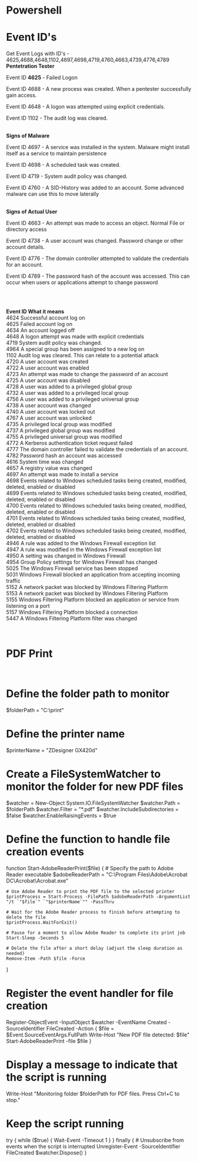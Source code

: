 # Powershell

<h1>Event ID's</h1>
Get Event Logs with ID's - 4625,4688,4648,1102,4697,4698,4719,4760,4663,4739,4776,4789


<br/>
<b>Pentetration Tester</b>

Event ID <b>4625</b> - Failed Logon

Event ID 4688 - A new process was created. When a pentester successfully gain access.

Event ID 4648 - A logon was attempted using explicit credentials. 

Event ID 1102 - The audit log was cleared.


<br/>
<b>Signs of Malware</b>

Event ID 4697 - A service was installed in the system. Malware might install itself as a service to maintain persistence

Event ID 4698 - A scheduled task was created. 

Event ID 4719 - System audit policy was changed. 

Event ID 4760 - A SID-History was added to an account. Some advanced malware can use this to move laterally  

<br>
<b>Signs of Actual User</b>

Event ID 4663 - An attempt was made to access an object. Normal File or directory access

Event ID 4738 - A user account was changed. Password change or other account details.

Event ID 4776 - The domain controller attempted to validate the credentials for an account.

Event ID 4789 - The password hash of the account was accessed. This can occur when users or applications attempt to change password

<br>
<br>


<b>Event ID	What it means</b></br>
4624	Successful account log on</br>
4625	Failed account log on</br>
4634	An account logged off</br>
4648	A logon attempt was made with explicit credentials</br>
4719	System audit policy was changed.</br>
4964	A special group has been assigned to a new log on</br>
1102	Audit log was cleared. This can relate to a potential attack</br>
4720	A user account was created</br>
4722	A user account was enabled</br>
4723	An attempt was made to change the password of an account</br>
4725	A user account was disabled</br>
4728	A user was added to a privileged global group</br>
4732	A user was added to a privileged local group</br>
4756	A user was added to a privileged universal group</br>
4738	A user account was changed</br>
4740	A user account was locked out</br>
4767	A user account was unlocked</br>
4735	A privileged local group was modified</br>
4737	A privileged global group was modified</br>
4755	A privileged universal group was modified</br>
4772	A Kerberos authentication ticket request failed</br>
4777	The domain controller failed to validate the credentials of an account.</br>
4782	Password hash an account was accessed</br>
4616	System time was changed</br>
4657	A registry value was changed</br>
4697	An attempt was made to install a service</br>
4698 Events related to Windows scheduled tasks being created, modified, deleted, enabled or disabled</br>
4699 Events related to Windows scheduled tasks being created, modified, deleted, enabled or disabled</br>
4700 Events related to Windows scheduled tasks being created, modified, deleted, enabled or disabled</br>
4701 Events related to Windows scheduled tasks being created, modified, deleted, enabled or disabled</br>
4702	Events related to Windows scheduled tasks being created, modified, deleted, enabled or disabled</br>
4946	A rule was added to the Windows Firewall exception list</br>
4947	A rule was modified in the Windows Firewall exception list</br>
4950	A setting was changed in Windows Firewall</br>
4954	Group Policy settings for Windows Firewall has changed</br>
5025	The Windows Firewall service has been stopped</br>
5031	Windows Firewall blocked an application from accepting incoming traffic</br>
5152  A network packet was blocked by Windows Filtering Platform</br>
5153	A network packet was blocked by Windows Filtering Platform</br>
5155	Windows Filtering Platform blocked an application or service from listening on a port</br>
5157	Windows Filtering Platform blocked a connection</br>
5447	A Windows Filtering Platform filter was changed</br>

<br>
<h1>PDF Print </h1> <br>

# Define the folder path to monitor
$folderPath = "C:\print"

# Define the printer name
$printerName = "ZDesigner GX420d"

# Create a FileSystemWatcher to monitor the folder for new PDF files
$watcher = New-Object System.IO.FileSystemWatcher
$watcher.Path = $folderPath
$watcher.Filter = "*.pdf"
$watcher.IncludeSubdirectories = $false
$watcher.EnableRaisingEvents = $true

# Define the function to handle file creation events
function Start-AdobeReaderPrint($file) {
    # Specify the path to Adobe Reader executable
    $adobeReaderPath = "C:\Program Files\Adobe\Acrobat DC\Acrobat\Acrobat.exe"

    # Use Adobe Reader to print the PDF file to the selected printer
    $printProcess = Start-Process -FilePath $adobeReaderPath -ArgumentList "/t `"$file`" `"$printerName`"" -PassThru

    # Wait for the Adobe Reader process to finish before attempting to delete the file
    $printProcess.WaitForExit()

    # Pause for a moment to allow Adobe Reader to complete its print job
    Start-Sleep -Seconds 5

    # Delete the file after a short delay (adjust the sleep duration as needed)
    Remove-Item -Path $file -Force
}

# Register the event handler for file creation
Register-ObjectEvent -InputObject $watcher -EventName Created -SourceIdentifier FileCreated -Action {
    $file = $Event.SourceEventArgs.FullPath
    Write-Host "New PDF file detected: $file"
    Start-AdobeReaderPrint -file $file
}

# Display a message to indicate that the script is running
Write-Host "Monitoring folder $folderPath for PDF files. Press Ctrl+C to stop."

# Keep the script running
try {
    while ($true) {
        Wait-Event -Timeout 1
    }
} finally {
    # Unsubscribe from events when the script is interrupted
    Unregister-Event -SourceIdentifier FileCreated
    $watcher.Dispose()
}


